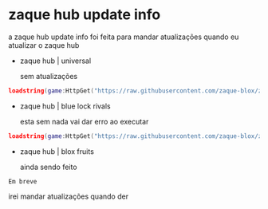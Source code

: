 # zaque hub update info

a zaque hub update info foi feita para mandar atualizações quando eu atualizar o zaque hub 

* zaque hub | universal

  sem atualizações
  
``` Lua
loadstring(game:HttpGet("https://raw.githubusercontent.com/zaque-blox/zaque_hub/refs/heads/main/zaque%20hub"))()
```

* zaque hub | blue lock rivals

  esta sem nada vai dar erro ao executar
``` Lua
loadstring(game:HttpGet("https://raw.githubusercontent.com/zaque-blox/zaque-hub-games/refs/heads/main/zaque%20hub%20%7C%20Blue%20Lock%3A%20rivals"))()
```
* zaque hub | blox fruits
  
  ainda sendo feito
``` 
Em breve
```
irei mandar atualizações quando der

